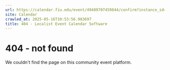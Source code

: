 ```yaml
---
url: https://calendar.fiu.edu/event/49489707459844/confirm?instance_id=49489707472139&return=https%3A%2F%2Fcalendar.fiu.edu%2Fmiami_beach_urban_studios_364
site: Calendar
crawled_at: 2025-05-16T10:53:56.983697
title: 404 - Localist Event Calendar Software
---
```


# 404 - not found
We couldn't find the page on this community event platform.
